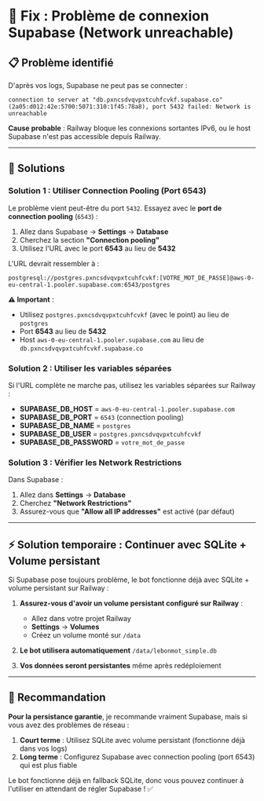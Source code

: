 # 🔧 Fix : Problème de connexion Supabase (Network unreachable)

## 📋 Problème identifié

D'après vos logs, Supabase ne peut pas se connecter :
```
connection to server at "db.pxncsdvqvpxtcuhfcvkf.supabase.co" (2a05:d012:42e:5700:5071:310:1f45:78a8), port 5432 failed: Network is unreachable
```

**Cause probable** : Railway bloque les connexions sortantes IPv6, ou le host Supabase n'est pas accessible depuis Railway.

---

## 🔧 Solutions

### Solution 1 : Utiliser Connection Pooling (Port 6543)

Le problème vient peut-être du port `5432`. Essayez avec le **port de connection pooling** (`6543`) :

1. Allez dans Supabase → **Settings** → **Database**
2. Cherchez la section **"Connection pooling"**
3. Utilisez l'URL avec le port **6543** au lieu de **5432**

L'URL devrait ressembler à :
```
postgresql://postgres.pxncsdvqvpxtcuhfcvkf:[VOTRE_MOT_DE_PASSE]@aws-0-eu-central-1.pooler.supabase.com:6543/postgres
```

**⚠️ Important** : 
- Utilisez `postgres.pxncsdvqvpxtcuhfcvkf` (avec le point) au lieu de `postgres`
- Port **6543** au lieu de **5432**
- Host `aws-0-eu-central-1.pooler.supabase.com` au lieu de `db.pxncsdvqvpxtcuhfcvkf.supabase.co`

### Solution 2 : Utiliser les variables séparées

Si l'URL complète ne marche pas, utilisez les variables séparées sur Railway :

- **SUPABASE_DB_HOST** = `aws-0-eu-central-1.pooler.supabase.com`
- **SUPABASE_DB_PORT** = `6543` (connection pooling)
- **SUPABASE_DB_NAME** = `postgres`
- **SUPABASE_DB_USER** = `postgres.pxncsdvqvpxtcuhfcvkf`
- **SUPABASE_DB_PASSWORD** = `votre_mot_de_passe`

### Solution 3 : Vérifier les Network Restrictions

Dans Supabase :
1. Allez dans **Settings** → **Database**
2. Cherchez **"Network Restrictions"**
3. Assurez-vous que **"Allow all IP addresses"** est activé (par défaut)

---

## ⚡ Solution temporaire : Continuer avec SQLite + Volume persistant

Si Supabase pose toujours problème, le bot fonctionne déjà avec SQLite + volume persistant sur Railway :

1. **Assurez-vous d'avoir un volume persistant configuré sur Railway** :
   - Allez dans votre projet Railway
   - **Settings** → **Volumes**
   - Créez un volume monté sur `/data`

2. **Le bot utilisera automatiquement** `/data/lebonmot_simple.db`

3. **Vos données seront persistantes** même après redéploiement

---

## 🎯 Recommandation

**Pour la persistance garantie**, je recommande vraiment Supabase, mais si vous avez des problèmes de réseau :

1. **Court terme** : Utilisez SQLite avec volume persistant (fonctionne déjà dans vos logs)
2. **Long terme** : Configurez Supabase avec connection pooling (port 6543) qui est plus fiable

Le bot fonctionne déjà en fallback SQLite, donc vous pouvez continuer à l'utiliser en attendant de régler Supabase ! ✅

